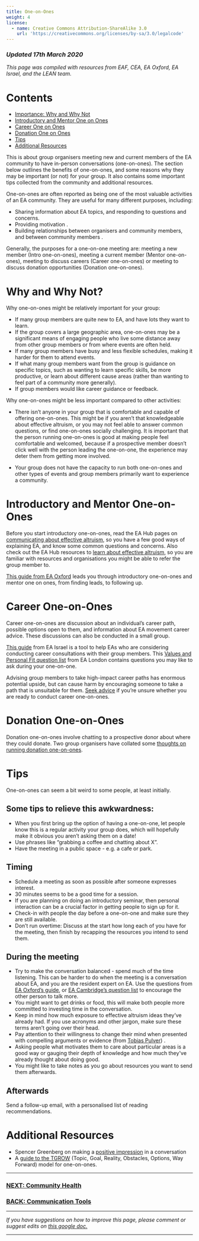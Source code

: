 ```yaml
---
title: One-on-Ones
weight: 4
license:
  - name: Creative Commons Attribution-ShareAlike 3.0
    url: 'https://creativecommons.org/licenses/by-sa/3.0/legalcode'
---
```

### _Updated 17th March 2020_

_This page was compiled with resources from EAF, CEA, EA Oxford, EA Israel, and the LEAN team._


# Contents

* <a href="#whyandwhynot">Importance: Why and Why Not</a>
* <a href="#introandmentoroneonones">Introductory and Mentor One on Ones</a>
* <a href="#careeroneonones">Career One on Ones</a>
* <a href="#donationoneoneones">Donation One on Ones</a>
* <a href="#tips">Tips</a>
* <a href="#additionalresources">Additional Resources</a>


This is about group organisers meeting new and current members of the EA community to have in-person conversations (one-on-ones). The section below outlines the benefits of one-on-ones, and some reasons why they may be important (or not) for your group. It also contains some important tips collected from the community and additional resources. 

One-on-ones are often reported as being one of the most valuable activities of an EA community. They are useful for many different purposes, including:

* Sharing information about EA topics, and responding to questions and concerns.
* Providing motivation.
* Building relationships between organisers and community members, and between community members.

Generally, the purposes for a one-on-one meeting are: meeting a new member (Intro one-on-ones), meeting a current member (Mentor one-on-ones), meeting to discuss careers (Career one-on-ones) or meeting to discuss donation opportunities (Donation one-on-ones). 

<a name="whyandwhynot"></a>
# Why and Why Not?

Why one-on-ones might be relatively important for your group: 

* If many group members are quite new to EA, and have lots they want to learn.
* If the group covers a large geographic area, one-on-ones may be a significant means of engaging people who live some distance away from other group members or from where events are often held.
* If many group members have busy and less flexible schedules, making it harder for them to attend events.
* If what many group members want from the group is guidance on specific topics, such as wanting to learn specific skills, be more productive, or learn about different cause areas (rather than wanting to feel part of a community more generally).
* If group members would like career guidance or feedback.

Why one-on-ones might be less important compared to other activities: 

* There isn’t anyone in your group that is comfortable and capable of offering one-on-ones. This might be if you aren’t that knowledgeable about effective altruism, or you may not feel able to answer common questions, or find one-on-ones socially challenging. It is important that the person running one-on-ones is good at making people feel comfortable and welcomed, because if a prospective member doesn’t click well with the person leading the one-on-one, the experience may deter them from getting more involved.

* Your group does not have the capacity to run both one-on-ones and other types of events and group members primarily want to experience a community. 

<a name="introandmentoroneonones"></a>
# Introductory and Mentor One-on-Ones

Before you start introductory one-on-ones, read the EA Hub pages on <a target="_blank" href="/learn/communicate-ea/">communicating about effective altruism</a>, so you have a few good ways of explaining EA, and know some common questions and concerns. Also check out the EA Hub resources to <a target="_blank" href="/learn/">learn about effective altruism</a>, so you are familiar with resources and organisations you might be able to refer the group member to. 

<a target="_blank" href="https://forum.effectivealtruism.org/posts/NrLCM4vcf8PRqkLaH/guide-to-successful-community-1-1s">This guide from EA Oxford</a> leads you through introductory one-on-ones and mentor one on ones, from finding leads, to following up. 

<a name="careeroneonones"></a>
# Career One-on-Ones

Career one-on-ones are discussion about an individual’s career path, possible options open to them, and information about EA movement career advice. These discussions can also be conducted in a small group. 

<a target="_blank" href="https://forum.effectivealtruism.org/posts/qyG6YrxTAnRGkBhRT/guide-for-conducting-career-consultation">This guide</a> from EA Israel is a tool to help EAs who are considering conducting career consultations with their group members. This <a target="_blank" href="https://docs.google.com/document/d/1fHG0MRNbcBzDCoearV-f66_viFwXCeRgZCrhzpFQFoA/edit">Values and Personal Fit question list</a> from EA London contains questions you may like to ask during your one-on-one.

Advising group members to take high-impact career paths has enormous potential upside, but can cause harm by encouraging someone to take a path that is unsuitable for them. <a target="_blank" href="https://resources.eahub.org/tips/support/">Seek advice</a> if you’re unsure whether you are ready to conduct career one-on-ones. 

<a name="donationoneoneones"></a>
# Donation One-on-Ones

Donation one-on-ones involve chatting to a prospective donor about where they could donate. Two group organisers have collated some <a target="_blank" href="https://docs.google.com/document/d/1hItIAv82v8qE8xy4vc1YBtRe-Q6_807ixB8vH810bzA/edit#">thoughts on running donation one-on-ones</a>.

<a name="tips"></a>
# Tips
One-on-ones can seem a bit weird to some people, at least initially. 

## Some tips to relieve this awkwardness:

* When you first bring up the option of having a one-on-one, let people know this is a regular activity your group does, which will hopefully make it obvious you aren’t asking them on a date! 
* Use phrases like “grabbing a coffee and chatting about X”. 
* Have the meeting in a public space - e.g. a cafe or park.

## Timing

* Schedule a meeting as soon as possible after someone expresses interest.
* 30 minutes seems to be a good time for a session.
* If you are planning on doing an introductory seminar, then personal interaction can be a crucial factor in getting people to sign up for it.
* Check-in with people the day before a one-on-one and make sure they are still available.
* Don’t run overtime: Discuss at the start how long each of you have for the meeting, then finish by recapping the resources you intend to send them.

## During the meeting

* Try to make the conversation balanced - spend much of the time listening. This can be harder to do when the meeting is a conversation about EA, and you are the resident expert on EA. Use the questions from <a target="_blank" href="https://forum.effectivealtruism.org/posts/NrLCM4vcf8PRqkLaH/guide-to-successful-community-1-1s">EA Oxford’s guide</a>, or <a target="_blank" href="https://docs.google.com/document/d/1YNDycpfXRqU8i7GrigY0U0t4_N9e8i7exRbvwrHfBrc/edit">EA Cambridge’s question list</a> to encourage the other person to talk more. 
* You might want to get drinks or food, this will make both people more committed to investing time in the conversation.
* Keep in mind how much exposure to effective altruism ideas they’ve already had. If you use acronyms and other jargon, make sure these terms aren’t going over their head.
* Pay attention to their willingness to change their mind when presented with compelling arguments or evidence (from <a target="_blank" href="https://forum.effectivealtruism.org/ea/1p7/a_concrete_model_for_running_an_ea_group/">Tobias Pulver</a>).
* Asking people what motivates them to care about particular areas is a good way or gauging their depth of knowledge and how much they've already thought about doing good. 
* You might like to take notes as you go about resources you want to send them afterwards. 

## Afterwards

Send a follow-up email, with a personalised list of reading recommendations.

<a name="additionalresources"></a>
# Additional Resources

* Spencer Greenberg on making a <a target="_blank" href="https://www.facebook.com/spencer.greenberg/posts/10103709919293792">positive impression</a> in a conversation 
* A <a target="_blank" href="https://docs.google.com/document/d/1fhs60wsJufK37KkCVS0q3JkRqh0cYTbRh4gA4r0IYR8/edit?usp=sharing">guide to the TGROW</a> (Topic, Goal, Reality, Obstacles, Options, Way Forward) model for one-on-ones.

<hr>

### [NEXT: Community Health](/tips/community-health/)

### [BACK: Communication Tools](/tips/articles/communication-tools/) 

<hr>

_If you have suggestions on how to improve this page, please comment or suggest edits on_ <a target="_blank" href="https://docs.google.com/document/d/1xckUb-U5gI9tD6opmpawgfbRVK0RP_y6vL0QXYtDB1U/edit?usp=sharing">_this google doc._</a>

<hr>

